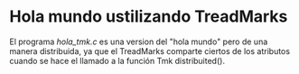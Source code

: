 # Hola mundo ustilizando TreadMarks

El programa *hola_tmk.c* es una version del "hola mundo" pero de una manera
distribuida, ya que el TreadMarks comparte ciertos de los atributos cuando
se hace el llamado a la función Tmk distribuited().
